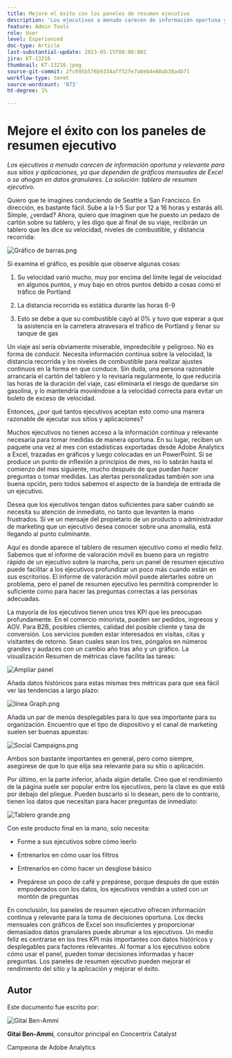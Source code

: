 ```yaml
---
title: Mejore el éxito con los paneles de resumen ejecutivo
description: 'Los ejecutivos a menudo carecen de información oportuna y relevante para sus sitios y aplicaciones, ya que dependen de gráficos mensuales de Excel o se ahogan en datos granulares. La solución: tablero de resumen ejecutivo.'
feature: Admin Tools
role: User
level: Experienced
doc-type: Article
last-substantial-update: 2023-05-15T00:00:00Z
jira: KT-13216
thumbnail: KT-13216.jpeg
source-git-commit: 2fc695b576b9334aff52fe7a8eb4e88ab38a4b71
workflow-type: tm+mt
source-wordcount: '873'
ht-degree: 1%

---
```



# Mejore el éxito con los paneles de resumen ejecutivo

_Los ejecutivos a menudo carecen de información oportuna y relevante para sus sitios y aplicaciones, ya que dependen de gráficos mensuales de Excel o se ahogan en datos granulares. La solución: tablero de resumen ejecutivo._

Quiero que te imagines conduciendo de Seattle a San Francisco. En dirección, es bastante fácil. Sube a la I-5 Sur por 12 a 16 horas y estarás allí. Simple, ¿verdad? Ahora, quiero que imaginen que he puesto un pedazo de cartón sobre su tablero, y les digo que al final de su viaje, recibirán un tablero que les dice su velocidad, niveles de combustible, y distancia recorrida:

![Gráfico de barras.png](assets/bar-graph.png)

Si examina el gráfico, es posible que observe algunas cosas:

1. Su velocidad varió mucho, muy por encima del límite legal de velocidad en algunos puntos, y muy bajo en otros puntos debido a cosas como el tráfico de Portland

1. La distancia recorrida es estática durante las horas 6-9

1. Esto se debe a que su combustible cayó al 0% y tuvo que esperar a que la asistencia en la carretera atravesara el tráfico de Portland y llenar su tanque de gas

Un viaje así sería obviamente miserable, impredecible y peligroso. No es forma de conducir. Necesita información continua sobre la velocidad, la distancia recorrida y los niveles de combustible para realizar ajustes continuos en la forma en que conduce. Sin duda, una persona razonable arrancaría el cartón del tablero y lo revisaría regularmente, lo que reduciría las horas de la duración del viaje, casi eliminaría el riesgo de quedarse sin gasolina, y lo mantendría moviéndose a la velocidad correcta para evitar un boleto de exceso de velocidad.

Entonces, ¿por qué tantos ejecutivos aceptan esto como una manera razonable de ejecutar sus sitios y aplicaciones?

Muchos ejecutivos no tienen acceso a la información continua y relevante necesaria para tomar medidas de manera oportuna. En su lugar, reciben un paquete una vez al mes con estadísticas exportadas desde Adobe Analytics a Excel, trazadas en gráficos y luego colocadas en un PowerPoint. Si se produce un punto de inflexión a principios de mes, no lo sabrán hasta el comienzo del mes siguiente, mucho después de que puedan hacer preguntas o tomar medidas. Las alertas personalizadas también son una buena opción, pero todos sabemos el aspecto de la bandeja de entrada de un ejecutivo.

Desea que los ejecutivos tengan datos suficientes para saber cuándo se necesita su atención de inmediato, no tanto que levanten la mano frustrados. Si ve un mensaje del propietario de un producto o administrador de marketing que un ejecutivo desea conocer sobre una anomalía, está llegando al punto culminante.

Aquí es donde aparece el tablero de resumen ejecutivo como el medio feliz. Sabemos que el informe de valoración móvil es bueno para un registro rápido de un ejecutivo sobre la marcha, pero un panel de resumen ejecutivo puede facilitar a los ejecutivos profundizar un poco más cuando están en sus escritorios. El informe de valoración móvil puede alertarles sobre un problema, pero el panel de resumen ejecutivo les permitirá comprender lo suficiente como para hacer las preguntas correctas a las personas adecuadas.

La mayoría de los ejecutivos tienen unos tres KPI que les preocupan profundamente. En el comercio minorista, pueden ser pedidos, ingresos y AOV. Para B2B, posibles clientes, calidad del posible cliente y tasa de conversión. Los servicios pueden estar interesados en visitas, citas y visitantes de retorno. Sean cuales sean los tres, póngalos en números grandes y audaces con un cambio año tras año y un gráfico. La visualización Resumen de métricas clave facilita las tareas:

![Ampliar panel](assets/zoom-in-panel.png)

Añada datos históricos para estas mismas tres métricas para que sea fácil ver las tendencias a largo plazo:

![línea Graph.png](assets/line-graph.png)

Añada un par de menús desplegables para lo que sea importante para su organización. Encuentro que el tipo de dispositivo y el canal de marketing suelen ser buenas apuestas:

![Social Campaigns.png](assets/social-campaigns.png)

Ambos son bastante importantes en general, pero como siempre, asegúrese de que lo que elija sea relevante para su sitio o aplicación.

Por último, en la parte inferior, añada algún detalle. Creo que el rendimiento de la página suele ser popular entre los ejecutivos, pero la clave es que está por debajo del pliegue. Pueden buscarlo si lo desean, pero de lo contrario, tienen los datos que necesitan para hacer preguntas de inmediato:

![Tablero grande.png](assets/large-dashboard.png)

Con este producto final en la mano, solo necesita:

- Forme a sus ejecutivos sobre cómo leerlo

- Entrenarlos en cómo usar los filtros

- Entrenarlos en cómo hacer un desglose básico

- Prepárese un poco de café y prepárese, porque después de que estén empoderados con los datos, los ejecutivos vendrán a usted con un montón de preguntas

En conclusión, los paneles de resumen ejecutivo ofrecen información continua y relevante para la toma de decisiones oportuna. Los decks mensuales con gráficos de Excel son insuficientes y proporcionar demasiados datos granulares puede abrumar a los ejecutivos. Un medio feliz es centrarse en los tres KPI más importantes con datos históricos y desplegables para factores relevantes. Al formar a los ejecutivos sobre cómo usar el panel, pueden tomar decisiones informadas y hacer preguntas. Los paneles de resumen ejecutivo pueden mejorar el rendimiento del sitio y la aplicación y mejorar el éxito.

## Autor

Este documento fue escrito por:

![Gitai Ben-Ammi](assets/gitai-ben-ammi.png)

**Gitai Ben-Ammi**, consultor principal en Concentrix Catalyst

Campeona de Adobe Analytics
